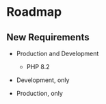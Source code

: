 # Roadmap

## New Requirements

- Production and Development
  - PHP 8.2

- Development, only
  
- Production, only
  
